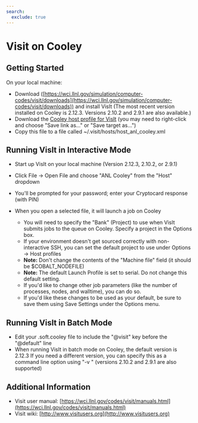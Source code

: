 ```yaml
---
search:
  exclude: true
---
```


# Visit on Cooley
## Getting Started

On your local machine:

  - Download ([https://wci.llnl.gov/simulation/computer-codes/visit/downloads](https://wci.llnl.gov/simulation/computer-codes/visit/downloads)) and install VisIt (The most recent version installed on Cooley is 2.12.3. Versions 2.10.2 and  2.9.1 are also available.)
  - Download the [Cooley host profile for VisIt](https://www.alcf.anl.gov/support/user-guides/cooley/software-and-libraries/files/host_anl_cooley_1.xml) (you may need to right-click and choose "Save link as..." or "Save target as...")
  - Copy this file to a file called ~/.visit/hosts/host_anl_cooley.xml 

## Running VisIt in Interactive Mode
  - Start up VisIt on your local machine (Version 2.12.3, 2.10.2, or 2.9.1)
  - Click File -> Open File and choose "ANL Cooley" from the "Host" dropdown
  - You'll be prompted for your password; enter your Cryptocard response (with PIN)
  - When you open a selected file, it will launch a job on Cooley

    - You will need to specify the "Bank" (Project) to use when VisIt submits jobs to the queue on Cooley. Specify a project in the Options box.
    - If your environment doesn't get sourced correctly with non-interactive SSH, you can set the default project to use under Options -> Host profiles
    - **Note:** Don't change the contents of the "Machine file" field (it should be $COBALT_NODEFILE)
    - **Note:** The default Launch Profile is set to serial.  Do not change this default setting.
    - If you'd like to change other job parameters (like the number of processes, nodes, and walltime), you can do so.
    - If you'd like these changes to be used as your default, be sure to save them using Save Settings under the Options menu.

## Running VisIt in Batch Mode
  - Edit your .soft.cooley file to include the "@visit" key before the "@default" line 
  - When running VisIt in batch mode on Cooley, the default version is 2.12.3
  If you need a different version, you can specify this as a command line option using "-v <version number>" (versions 2.10.2 and 2.9.1 are also supported) 

## Additional Information
- Visit user manual: [https://wci.llnl.gov/codes/visit/manuals.html](https://wci.llnl.gov/codes/visit/manuals.html)
- Visit wiki: [http://www.visitusers.org](http://www.visitusers.org)
